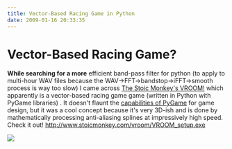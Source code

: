 ```yaml
---
title: Vector-Based Racing Game in Python
date: 2009-01-16 20:33:35
---
```


# Vector-Based Racing Game?

 __While searching for a more__ efficient band-pass filter for python (to apply to multi-hour WAV files because the WAV->FFT->bandstop->iFFT->smooth process is way too slow) I came across [The Stoic Monkey's VROOM!](http://www.stoicmonkey.com/category/vroom/) which apparently is a vector-based racing game game (written in Python with PyGame libraries) .  It doesn't flaunt the [capabilities of PyGame](http://www.pygame.org/screenshots.html) for game design, but it was a cool concept because it's very 3D-ish and is done by mathematically processing anti-aliasing splines at impressively high speed.  Check it out!  http://www.stoicmonkey.com/vroom/VROOM_setup.exe

<dev class="center border">

[![](screenshotsm2_thumb.jpg)](screenshotsm2.png)

</dev>